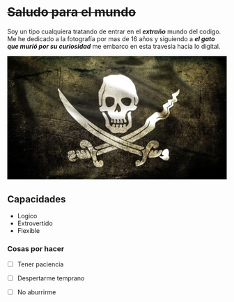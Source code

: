 # ~~Saludo para el mundo~~
  Soy un tipo cualquiera tratando de entrar en el **_extraño_** mundo del codigo. 
  Me he dedicado a la fotografía por mas de 16 años y siguiendo a _**_el gato que murió por su curiosidad_**_ me embarco en esta travesía hacia lo digital.
 
 ![git foto](./1904525.jpg)
 
 ## Capacidades 
  - Logico
  - Extrovertido
  - Flexible
 
 ### Cosas por hacer
  - [ ] Tener paciencia
  - [ ] Despertarme temprano
  - [ ] No aburrirme 
  
  
  

<!--
**LucasBorchardt/LucasBorchardt** is a ✨ _special_ ✨ repository because its `README.md` (this file) appears on your GitHub profile.

Here are some ideas to get you started:

- 🔭 I’m currently working on ...
- 🌱 I’m currently learning ...
- 👯 I’m looking to collaborate on ...
- 🤔 I’m looking for help with ...
- 💬 Ask me about ...
- 📫 How to reach me: ...
- 😄 Pronouns: ...
- ⚡ Fun fact: ...
-->
